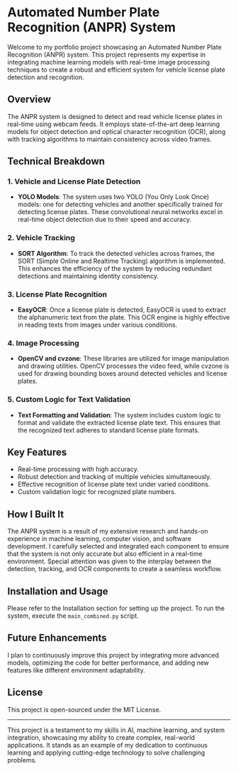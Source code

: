 # Automated Number Plate Recognition (ANPR) System

Welcome to my portfolio project showcasing an Automated Number Plate Recognition (ANPR) system. This project represents my expertise in integrating machine learning models with real-time image processing techniques to create a robust and efficient system for vehicle license plate detection and recognition.

## Overview

The ANPR system is designed to detect and read vehicle license plates in real-time using webcam feeds. It employs state-of-the-art deep learning models for object detection and optical character recognition (OCR), along with tracking algorithms to maintain consistency across video frames.

## Technical Breakdown

### 1. Vehicle and License Plate Detection

- **YOLO Models**: The system uses two YOLO (You Only Look Once) models: one for detecting vehicles and another specifically trained for detecting license plates. These convolutional neural networks excel in real-time object detection due to their speed and accuracy.

### 2. Vehicle Tracking

- **SORT Algorithm**: To track the detected vehicles across frames, the SORT (Simple Online and Realtime Tracking) algorithm is implemented. This enhances the efficiency of the system by reducing redundant detections and maintaining identity consistency.

### 3. License Plate Recognition

- **EasyOCR**: Once a license plate is detected, EasyOCR is used to extract the alphanumeric text from the plate. This OCR engine is highly effective in reading texts from images under various conditions.

### 4. Image Processing

- **OpenCV and cvzone**: These libraries are utilized for image manipulation and drawing utilities. OpenCV processes the video feed, while cvzone is used for drawing bounding boxes around detected vehicles and license plates.

### 5. Custom Logic for Text Validation

- **Text Formatting and Validation**: The system includes custom logic to format and validate the extracted license plate text. This ensures that the recognized text adheres to standard license plate formats.

## Key Features

- Real-time processing with high accuracy.
- Robust detection and tracking of multiple vehicles simultaneously.
- Effective recognition of license plate text under varied conditions.
- Custom validation logic for recognized plate numbers.

## How I Built It

The ANPR system is a result of my extensive research and hands-on experience in machine learning, computer vision, and software development. I carefully selected and integrated each component to ensure that the system is not only accurate but also efficient in a real-time environment. Special attention was given to the interplay between the detection, tracking, and OCR components to create a seamless workflow.

## Installation and Usage

Please refer to the Installation section for setting up the project. To run the system, execute the `main_combined.py` script.

## Future Enhancements

I plan to continuously improve this project by integrating more advanced models, optimizing the code for better performance, and adding new features like different environment adaptability.

## License

This project is open-sourced under the MIT License.

---

This project is a testament to my skills in AI, machine learning, and system integration, showcasing my ability to create complex, real-world applications. It stands as an example of my dedication to continuous learning and applying cutting-edge technology to solve challenging problems.
